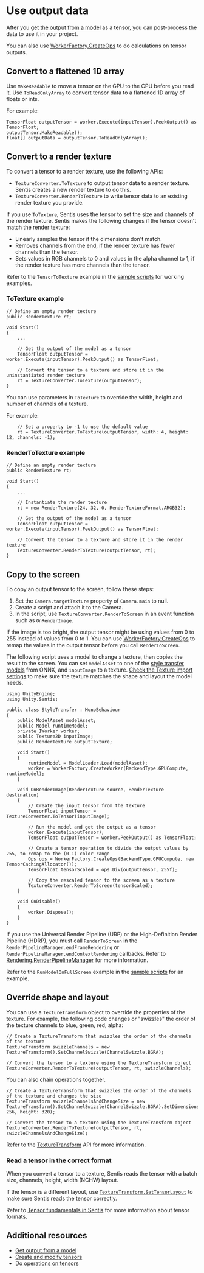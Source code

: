 # Use output data

After you [get the output from a model](get-the-output.md) as a tensor, you can post-process the data to use it in your project.

You can also use [WorkerFactory.CreateOps](do-complex-tensor-operations.md) to do calculations on tensor outputs.

## Convert to a flattened 1D array

Use `MakeReadable` to move a tensor on the GPU to the CPU before you read it. Use `ToReadOnlyArray` to convert tensor data to a flattened 1D array of floats or ints.

For example:

```
TensorFloat outputTensor = worker.Execute(inputTensor).PeekOutput() as TensorFloat;
outputTensor.MakeReadable();
float[] outputData = outputTensor.ToReadOnlyArray();
```

## Convert to a render texture

To convert a tensor to a render texture, use the following APIs:

- `TextureConverter.ToTexture` to output tensor data to a render texture. Sentis creates a new render texture to do this.
- `TextureConverter.RenderToTexture` to write tensor data to an existing render texture you provide.

If you use `ToTexture`, Sentis uses the tensor to set the size and channels of the render texture. Sentis makes the following changes if the tensor doesn't match the render texture: 

- Linearly samples the tensor if the dimensions don't match.
- Removes channels from the end, if the render texture has fewer channels than the tensor.
- Sets values in RGB channels to 0 and values in the alpha channel to 1, if the render texture has more channels than the tensor.

Refer to the `TensorToTexture` example in the [sample scripts](package-samples.md) for working examples.

### ToTexture example

```
// Define an empty render texture
public RenderTexture rt;

void Start()
{
    ...
    
    // Get the output of the model as a tensor
    TensorFloat outputTensor = worker.Execute(inputTensor).PeekOutput() as TensorFloat;

    // Convert the tensor to a texture and store it in the uninstantiated render texture
    rt = TextureConverter.ToTexture(outputTensor);
}
```

You can use parameters in `ToTexture` to override the width, height and number of channels of a texture. 

For example:

```
    // Set a property to -1 to use the default value
    rt = TextureConverter.ToTexture(outputTensor, width: 4, height: 12, channels: -1);
```

### RenderToTexture example

```
// Define an empty render texture
public RenderTexture rt;

void Start()
{
    ...
    
    // Instantiate the render texture
    rt = new RenderTexture(24, 32, 0, RenderTextureFormat.ARGB32);

    // Get the output of the model as a tensor
    TensorFloat outputTensor = worker.Execute(inputTensor).PeekOutput() as TensorFloat;

    // Convert the tensor to a texture and store it in the render texture
    TextureConverter.RenderToTexture(outputTensor, rt);
}
```

## Copy to the screen

To copy an output tensor to the screen, follow these steps:

1. Set the `Camera.targetTexture` property of `Camera.main` to null.
2. Create a script and attach it to the Camera.
3. In the script, use `TextureConverter.RenderToScreen` in an event function such as `OnRenderImage`.

If the image is too bright, the output tensor might be using values from 0 to 255 instead of values from 0 to 1. You can use [WorkerFactory.CreateOps](do-complex-tensor-operations.md) to remap the values in the output tensor before you call `RenderToScreen`.

The following script uses a model to change a texture, then copies the result to the screen. You can set `modelAsset` to one of the [style transfer models](https://github.com/onnx/models/tree/main/vision/style_transfer/fast_neural_style) from ONNX, and `inputImage` to a texture. [Check the Texture import settings](convert-texture-to-tensor.md) to make sure the texture matches the shape and layout the model needs.

```
using UnityEngine;
using Unity.Sentis;

public class StyleTransfer : MonoBehaviour
{
    public ModelAsset modelAsset;
    public Model runtimeModel;
    private IWorker worker;
    public Texture2D inputImage;
    public RenderTexture outputTexture;

    void Start()
    {
        runtimeModel = ModelLoader.Load(modelAsset);
        worker = WorkerFactory.CreateWorker(BackendType.GPUCompute, runtimeModel);
    }

    void OnRenderImage(RenderTexture source, RenderTexture destination)
    {
        // Create the input tensor from the texture
        TensorFloat inputTensor = TextureConverter.ToTensor(inputImage);

        // Run the model and get the output as a tensor
        worker.Execute(inputTensor);
        TensorFloat outputTensor = worker.PeekOutput() as TensorFloat;

        // Create a tensor operation to divide the output values by 255, to remap to the (0-1) color range
        Ops ops = WorkerFactory.CreateOps(BackendType.GPUCompute, new TensorCachingAllocator());
        TensorFloat tensorScaled = ops.Div(outputTensor, 255f);

        // Copy the rescaled tensor to the screen as a texture
        TextureConverter.RenderToScreen(tensorScaled);
    }

    void OnDisable()
    {
        worker.Dispose();
    }
}
```


If you use the Universal Render Pipeline (URP) or the High-Definition Render Pipeline (HDRP), you must call `RenderToScreen` in the `RenderPipelineManager.endFrameRendering` or `RenderPipelineManager.endContextRendering` callbacks. Refer to [Rendering.RenderPipelineManager](https://docs.unity3d.com/ScriptReference/Rendering.RenderPipelineManager.html) for more information.

Refer to the `RunModelOnFullScreen` example in the [sample scripts](package-samples.md) for an example.

## Override shape and layout

You can use a `TextureTransform` object to override the properties of the texture. For example, the following code changes or "swizzles" the order of the texture channels to blue, green, red, alpha:

```
// Create a TextureTransform that swizzles the order of the channels of the texture
TextureTransform swizzleChannels = new TextureTransform().SetChannelSwizzle(ChannelSwizzle.BGRA);

// Convert the tensor to a texture using the TextureTransform object
TextureConverter.RenderToTexture(outputTensor, rt, swizzleChannels);
``` 

You can also chain operations together.

```
// Create a TextureTransform that swizzles the order of the channels of the texture and changes the size
TextureTransform swizzleChannelsAndChangeSize = new TextureTransform().SetChannelSwizzle(ChannelSwizzle.BGRA).SetDimensions(width: 256, height: 320);

// Convert the tensor to a texture using the TextureTransform object
TextureConverter.RenderToTexture(outputTensor, rt, swizzleChannelsAndChangeSize);
```

Refer to the [TextureTransform](xref:Unity.Sentis.TextureTransform) API for more information.

### Read a tensor in the correct format

When you convert a tensor to a texture, Sentis reads the tensor with a batch size, channels, height, width (NCHW) layout.

If the tensor is a different layout, use [`TextureTransform.SetTensorLayout`](xref:Unity.Sentis.TextureTransform.SetTensorLayout(Unity.Sentis.TensorLayout)) to make sure Sentis reads the tensor correctly.

Refer to [Tensor fundamentals in Sentis](tensor-fundamentals.md) for more information about tensor formats.

## Additional resources

- [Get output from a model](get-the-output.md)
- [Create and modify tensors](do-basic-tensor-operations.md)
- [Do operations on tensors](do-complex-tensor-operations.md)

